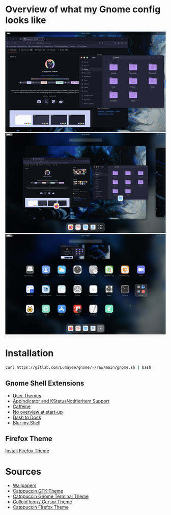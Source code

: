 # Overview of what my Gnome config looks like

![Firefox and Files](Resources/Firefox%20and%20Files.png)
![Window Overview](Resources/Window%20Overview.png)
![App Overview](Resources/App%20Overview.png)

# Installation

```bash
curl https://gitlab.com/Lumayee/gnome/-/raw/main/gnome.sh | bash
```

## Gnome Shell Extensions

- [User Themes](https://extensions.gnome.org/extension/19/user-themes/)
- [AppIndicator and KStatusNotifierItem Support](https://extensions.gnome.org/extension/615/appindicator-support/)
- [Caffeine](https://extensions.gnome.org/extension/517/caffeine/)
- [No overview at start-up](https://extensions.gnome.org/extension/4099/no-overview/)
- [Dash to Dock](https://extensions.gnome.org/extension/307/dash-to-dock/)
- [Blur my Shell](https://extensions.gnome.org/extension/3193/blur-my-shell/)

## Firefox Theme

[Install Firefox Theme](https://color.firefox.com/?theme=XQAAAAJIBAAAAAAAAABBqYhm849SCicxcUcPX38oKRicm6da8pG5gi-DrbS7fiEFLUzDsWXWyUHMSkHZ2PpRK_LvZGTF44fp7VjbASbxkoZAmYAwEJIoRnjw8xrOTGV_TjmyI1jBzmpM9P7ysk1XcU5Vim_Fm-lEdd2D1sQPsXAfc40sve8hJpa03nVyTISrAd24KYablp9Ik9r5zzfYPqm5b72jaaDL7LGiK3A_8_HezC_JwkLTo2eTSyvHEAzjYaP2_ANMZNB0PsoaguCUqoCsu_QM0GMUFnrWqaEA2XW2NEp79U7Tg1HZEOA8fM_exc6ehgBxLQyIjI4KfFTa93CVttl_0UKyc9uHjkAKFy-Hz-giDFQbXLSqi01-w5oPHyVXRjjSXntzG63A6wLDomO6MLIZTpDyLgWy_Fzd2CEia2wdJjCK4GXMnlufXGOxIuiYBeryYUGi6nTJH4XdzmMMtpoS1N3yFATzKHC8FS-8DkEcSoXLN7lEAneCuFW0y-NM9H23yUz65A7-6mClQSO3HPmA3JScF32oMyxMR45f7_iOw3v4vFhXGpzTgt_9B1kV)

# Sources

- [Wallpapers](https://github.com/makccr/wallpapers)
- [Catppuccin GTK-Theme](https://github.com/catppuccin/gtk)
- [Catppuccin Gnome Terminal Theme](https://github.com/catppuccin/gnome-terminal)
- [Colloid Icon / Cursor Theme](https://github.com/vinceliuice/Colloid-icon-theme)
- [Catppuccin Firefox Theme](https://github.com/catppuccin/firefox)

